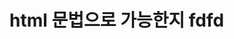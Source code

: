 <!DOCTYPE html>
<html>
  <head>
    <meta charset="utf-8">
    <meta name="viewport" content="width=device-width,initial-scale=1.0">
    <title>test</title>
  </head>
  <body>
    <div id="app">
      <h1>html 문법으로 가능한지 fdfd</h1>
    </div>
    <!-- built files will be auto injected -->
  </body>
</html>
